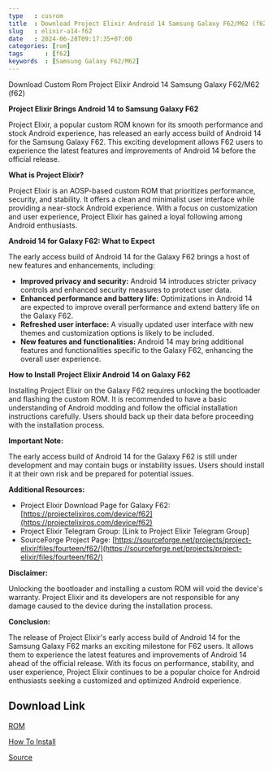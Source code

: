 ```yaml
---
type   : cusrom
title  : Download Project Elixir Android 14 Samsung Galaxy F62/M62 (f62)
slug   : elixir-a14-f62
date   : 2024-06-28T09:17:35+07:00
categories: [rom]
tags      : [f62]
keywords  : [Samsung Galaxy F62/M62]
---
```


Download Custom Rom Project Elixir Android 14 Samsung Galaxy F62/M62 (f62)

**Project Elixir Brings Android 14 to Samsung Galaxy F62**

Project Elixir, a popular custom ROM known for its smooth performance and stock Android experience, has released an early access build of Android 14 for the Samsung Galaxy F62. This exciting development allows F62 users to experience the latest features and improvements of Android 14 before the official release.

**What is Project Elixir?**

Project Elixir is an AOSP-based custom ROM that prioritizes performance, security, and stability. It offers a clean and minimalist user interface while providing a near-stock Android experience. With a focus on customization and user experience, Project Elixir has gained a loyal following among Android enthusiasts.

**Android 14 for Galaxy F62: What to Expect**

The early access build of Android 14 for the Galaxy F62 brings a host of new features and enhancements, including:

* **Improved privacy and security:** Android 14 introduces stricter privacy controls and enhanced security measures to protect user data.
* **Enhanced performance and battery life:** Optimizations in Android 14 are expected to improve overall performance and extend battery life on the Galaxy F62.
* **Refreshed user interface:** A visually updated user interface with new themes and customization options is likely to be included.
* **New features and functionalities:** Android 14 may bring additional features and functionalities specific to the Galaxy F62, enhancing the overall user experience.

**How to Install Project Elixir Android 14 on Galaxy F62**

Installing Project Elixir on the Galaxy F62 requires unlocking the bootloader and flashing the custom ROM. It is recommended to have a basic understanding of Android modding and follow the official installation instructions carefully. Users should back up their data before proceeding with the installation process.

**Important Note:**

The early access build of Android 14 for the Galaxy F62 is still under development and may contain bugs or instability issues. Users should install it at their own risk and be prepared for potential issues.

**Additional Resources:**

* Project Elixir Download Page for Galaxy F62: [https://projectelixiros.com/device/f62](https://projectelixiros.com/device/f62)
* Project Elixir Telegram Group: [Link to Project Elixir Telegram Group] 
* SourceForge Project Page: [https://sourceforge.net/projects/project-elixir/files/fourteen/f62/](https://sourceforge.net/projects/project-elixir/files/fourteen/f62/)

**Disclaimer:**

Unlocking the bootloader and installing a custom ROM will void the device's warranty. Project Elixir and its developers are not responsible for any damage caused to the device during the installation process.

**Conclusion:**

The release of Project Elixir's early access build of Android 14 for the Samsung Galaxy F62 marks an exciting milestone for F62 users. It allows them to experience the latest features and improvements of Android 14 ahead of the official release. With its focus on performance, stability, and user experience, Project Elixir continues to be a popular choice for Android enthusiasts seeking a customized and optimized Android experience.

## Download Link
[ROM](https://www.pling.com/p/2131200/)

[How To Install](https://github.com/ProjectElixir-Devices/Wiki/blob/UNO/f62.md)

[Source](https://projectelixiros.com/device/f62)
